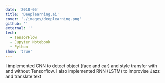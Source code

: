 ```yaml
---
date: '2018-05'
title: 'Deeplearning.ai'
cover: './images/deeplearning.png'
github: ''
external: ''
tech:
  - TensorFlow
  - Jupyter Notebook
  - Python
show: 'true'
---
```


I implemented CNN to detect object (face and car) and style transfer with and without Tensorflow. I also implemented RNN (LSTM) to improvise Jazz and translate text
